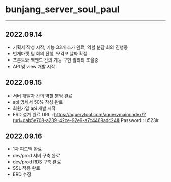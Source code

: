 # bunjang_server_soul_paul
---

## 2022.09.14
- 기획서 작성 시작, 기능 33개 추가 완료, 역할 분담 회의 진행중
- 번개마켓 팀 회의 진행, 모각코 날짜 확정
- 프론트와 백엔드 간의 기능 구현 퀄리티 조율중
- API 및 view 개발 시작

## 2022.09.15
- 서버 개발자 간의 역할 분담 완료
- api 명세서 50% 작성 완료
- 회원가입 api 개발 시작
- ERD 설계 완료
URL : https://aquerytool.com/aquerymain/index/?rurl=dab5e708-a239-42ce-92e9-a7c4469adc24&
Password : u523lr

## 2022.09.16
- 1차 피드백 완료
- dev/prod 서버 구축 완료
- dev/prod RDS 구축 완료
- SSL 적용 완료
- ERD 수정 
